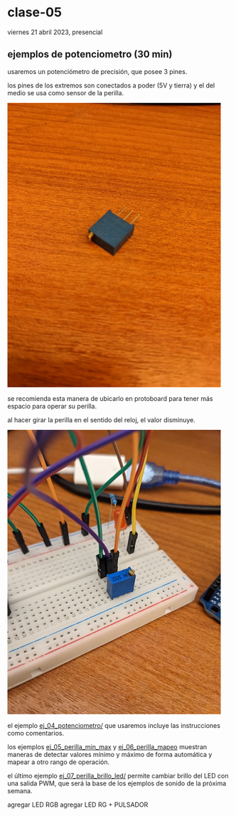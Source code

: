 # clase-05

viernes 21 abril 2023, presencial

## ejemplos de potenciometro (30 min)

usaremos un potenciómetro de precisión, que posee 3 pines.

los pines de los extremos son conectados a poder (5V y tierra) y el del medio se usa como sensor de la perilla.

![potenciómetro de precisión](./imagenes/15-potenciometro-precision.jpg "potenciómetro de precisión")

se recomienda esta manera de ubicarlo en protoboard para tener más espacio para operar su perilla.

al hacer girar la perilla en el sentido del reloj, el valor disminuye.

![potenciómetro en protoboard](./imagenes/16-potenciometro-protoboard.jpg "potenciómetro en protoboard")

el ejemplo [ej_04_potenciometro/](./ej_04_potenciometro/) que usaremos incluye las instrucciones como comentarios.

los ejemplos [ej_05_perilla_min_max](./ej_05_perilla_min_max/) y [ej_06_perilla_mapeo](./ej_06_perilla_mapeo/) muestran maneras de detectar valores mínimo y máximo de forma automática y mapear a otro rango de operación.

el último ejemplo [ej_07_perilla_brillo_led/](./ej_07_perilla_brillo_led/) permite cambiar brillo del LED con una salida PWM, que será la base de los ejemplos de sonido de la próxima semana.

agregar LED RGB
agregar LED RG + PULSADOR
